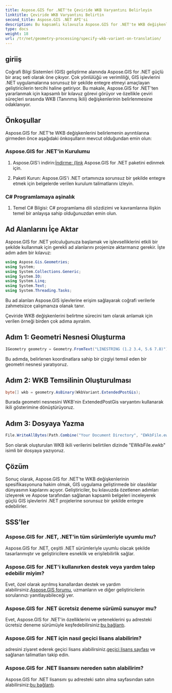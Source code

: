 ```yaml
---
title: Aspose.GIS for .NET'te Çeviride WKB Varyantını Belirleyin
linktitle: Çeviride WKB Varyantını Belirtin
second_title: Aspose.GIS .NET API'si
description: Bu kapsamlı kılavuzla Aspose.GIS for .NET'te WKB değişkenlerini zahmetsizce nasıl belirleyeceğinizi öğrenin. CBS geliştirme becerilerinizi geliştirin.
type: docs
weight: 18
url: /tr/net/geometry-processing/specify-wkb-variant-on-translation/
---
```

## giriiş
Coğrafi Bilgi Sistemleri (GIS) geliştirme alanında Aspose.GIS for .NET güçlü bir araç seti olarak öne çıkıyor. Çok yönlülüğü ve verimliliği, GIS işlevlerini .NET uygulamalarına sorunsuz bir şekilde entegre etmeyi amaçlayan geliştiricilerin tercihi haline getiriyor. Bu makale, Aspose.GIS for .NET'ten yararlanmak için kapsamlı bir kılavuz görevi görüyor ve özellikle çeviri süreçleri sırasında WKB (Tanınmış İkili) değişkenlerinin belirlenmesine odaklanıyor.
## Önkoşullar
Aspose.GIS for .NET'te WKB değişkenlerini belirlemenin ayrıntılarına girmeden önce aşağıdaki önkoşulların mevcut olduğundan emin olun:
### Aspose.GIS for .NET'in Kurulumu
1. Aspose.GIS'i indirin:[İndirme: {link](https://releases.aspose.com/gis/net/) Aspose.GIS for .NET paketini edinmek için.
   
2. Paketi Kurun: Aspose.GIS'i .NET ortamınıza sorunsuz bir şekilde entegre etmek için belgelerde verilen kurulum talimatlarını izleyin.
### C# Programlamaya aşinalık
1. Temel C# Bilgisi: C# programlama dili sözdizimi ve kavramlarına ilişkin temel bir anlayışa sahip olduğunuzdan emin olun.

## Ad Alanlarını İçe Aktar
Aspose.GIS for .NET yolculuğunuza başlamak ve işlevselliklerini etkili bir şekilde kullanmak için gerekli ad alanlarını projenize aktarmanız gerekir. İşte adım adım bir kılavuz:

```csharp
using Aspose.Gis.Geometries;
using System;
using System.Collections.Generic;
using System.IO;
using System.Linq;
using System.Text;
using System.Threading.Tasks;
```
Bu ad alanları Aspose.GIS işlevlerine erişim sağlayarak coğrafi verilerle zahmetsizce çalışmanıza olanak tanır.

Çeviride WKB değişkenlerini belirtme sürecini tam olarak anlamak için verilen örneği birden çok adıma ayıralım.
## Adım 1: Geometri Nesnesi Oluşturma
```csharp
IGeometry geometry = Geometry.FromText("LINESTRING (1.2 3.4, 5.6 7.8)");
```
Bu adımda, belirlenen koordinatlara sahip bir çizgiyi temsil eden bir geometri nesnesi yaratıyoruz.
## Adım 2: WKB Temsilinin Oluşturulması
```csharp
byte[] wkb = geometry.AsBinary(WkbVariant.ExtendedPostGis);
```
Burada geometri nesnesini WKB'nin ExtendedPostGis varyantını kullanarak ikili gösterimine dönüştürüyoruz.
## Adım 3: Dosyaya Yazma
```csharp
File.WriteAllBytes(Path.Combine("Your Document Directory", "EWkbFile.ewkb"), wkb);
```
Son olarak oluşturulan WKB ikili verilerini belirtilen dizinde "EWkbFile.ewkb" isimli bir dosyaya yazıyoruz.

## Çözüm
Sonuç olarak, Aspose.GIS for .NET'te WKB değişkenlerinin spesifikasyonuna hakim olmak, GIS uygulama geliştirmede bir olasılıklar dünyasının kapılarını açıyor. Geliştiriciler, bu kılavuzda özetlenen adımları izleyerek ve Aspose tarafından sağlanan kapsamlı belgeleri inceleyerek güçlü GIS işlevlerini .NET projelerine sorunsuz bir şekilde entegre edebilirler.
## SSS'ler
### Aspose.GIS for .NET, .NET'in tüm sürümleriyle uyumlu mu?
Aspose.GIS for .NET, çeşitli .NET sürümleriyle uyumlu olacak şekilde tasarlanmıştır ve geliştiricilere esneklik ve erişilebilirlik sağlar.
### Aspose.GIS for .NET'i kullanırken destek veya yardım talep edebilir miyim?
 Evet, özel olarak ayrılmış kanallardan destek ve yardım alabilirsiniz.[Aspose.GIS forumu](https://forum.aspose.com/c/gis/33), uzmanların ve diğer geliştiricilerin sorularınızı yanıtlayabileceği yer.
### Aspose.GIS for .NET ücretsiz deneme sürümü sunuyor mu?
 Evet, Aspose.GIS for .NET'in özelliklerini ve yeteneklerini şu adresteki ücretsiz deneme sürümüyle keşfedebilirsiniz:[bu bağlantı](https://releases.aspose.com/).
### Aspose.GIS for .NET için nasıl geçici lisans alabilirim?
 adresini ziyaret ederek geçici lisans alabilirsiniz.[geçici lisans sayfası](https://purchase.aspose.com/temporary-license/) ve sağlanan talimatları takip edin.
### Aspose.GIS for .NET lisansını nereden satın alabilirim?
 Aspose.GIS for .NET lisansını şu adresteki satın alma sayfasından satın alabilirsiniz:[bu bağlantı](https://purchase.aspose.com/buy).